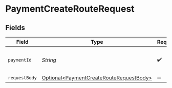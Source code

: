 # PaymentCreateRouteRequest


## Fields

| Field                                                                                                | Type                                                                                                 | Required                                                                                             | Description                                                                                          | Example                                                                                              |
| ---------------------------------------------------------------------------------------------------- | ---------------------------------------------------------------------------------------------------- | ---------------------------------------------------------------------------------------------------- | ---------------------------------------------------------------------------------------------------- | ---------------------------------------------------------------------------------------------------- |
| `paymentId`                                                                                          | *String*                                                                                             | :heavy_check_mark:                                                                                   | Provide the ID of the related payment.                                                               | tr_5B8cwPMGnU                                                                                        |
| `requestBody`                                                                                        | [Optional\<PaymentCreateRouteRequestBody>](../../models/operations/PaymentCreateRouteRequestBody.md) | :heavy_minus_sign:                                                                                   | N/A                                                                                                  |                                                                                                      |